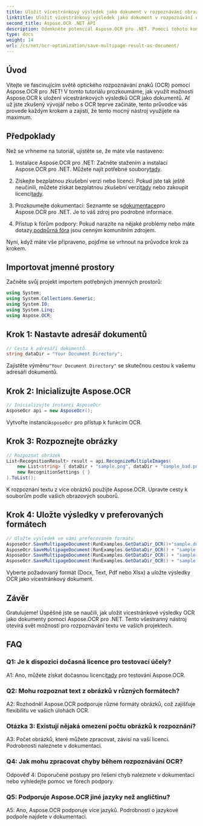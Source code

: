 ```yaml
---
title: Uložit vícestránkový výsledek jako dokument v rozpoznávání obrazu OCR
linktitle: Uložit vícestránkový výsledek jako dokument v rozpoznávání obrazu OCR
second_title: Aspose.OCR .NET API
description: Odemkněte potenciál Aspose.OCR pro .NET. Pomocí tohoto komplexního podrobného průvodce snadno ukládejte vícestránkové výsledky OCR jako dokumenty.
type: docs
weight: 14
url: /cs/net/ocr-optimization/save-multipage-result-as-document/
---
```

## Úvod

Vítejte ve fascinujícím světě optického rozpoznávání znaků (OCR) pomocí Aspose.OCR pro .NET! V tomto tutoriálu prozkoumáme, jak využít možnosti Aspose.OCR k uložení vícestránkových výsledků OCR jako dokumentů. Ať už jste zkušený vývojář nebo s OCR teprve začínáte, tento průvodce vás provede každým krokem a zajistí, že tento mocný nástroj využijete na maximum.

## Předpoklady

Než se vrhneme na tutoriál, ujistěte se, že máte vše nastaveno:

1.  Instalace Aspose.OCR pro .NET: Začněte stažením a instalací Aspose.OCR pro .NET. Můžete najít potřebné soubory[tady](https://releases.aspose.com/ocr/net/).

2.  Získejte bezplatnou zkušební verzi nebo licenci: Pokud jste tak ještě neučinili, můžete získat bezplatnou zkušební verzi[tady](https://releases.aspose.com/) nebo zakoupit licenci[tady](https://purchase.aspose.com/buy).

3.  Prozkoumejte dokumentaci: Seznamte se s[dokumentace](https://reference.aspose.com/ocr/net/)pro Aspose.OCR pro .NET. Je to váš zdroj pro podrobné informace.

4.  Přístup k fórům podpory: Pokud narazíte na nějaké problémy nebo máte dotazy,[podpůrná fóra](https://forum.aspose.com/c/ocr/16) jsou cenným komunitním zdrojem.

Nyní, když máte vše připraveno, pojďme se vrhnout na průvodce krok za krokem.

## Importovat jmenné prostory

Začněte svůj projekt importem potřebných jmenných prostorů:

```csharp
using System;
using System.Collections.Generic;
using System.IO;
using System.Linq;
using Aspose.OCR;
```

## Krok 1: Nastavte adresář dokumentů

```csharp
// Cesta k adresáři dokumentů.
string dataDir = "Your Document Directory";
```

 Zajistěte výměnu`"Your Document Directory"` se skutečnou cestou k vašemu adresáři dokumentů.

## Krok 2: Inicializujte Aspose.OCR

```csharp
// Inicializujte instanci AsposeOcr
AsposeOcr api = new AsposeOcr();
```

 Vytvořte instanci`AsposeOcr` pro přístup k funkcím OCR.

## Krok 3: Rozpoznejte obrázky

```csharp
// Rozpoznat obrázek
List<RecognitionResult> result = api.RecognizeMultipleImages(
    new List<string> { dataDir + "sample.png", dataDir + "sample_bad.png" },
    new RecognitionSettings { }
).ToList();
```

K rozpoznání textu z více obrázků použijte Aspose.OCR. Upravte cesty k souborům podle vašich obrazových souborů.

## Krok 4: Uložte výsledky v preferovaných formátech

```csharp
// Uložte výsledek ve vámi preferovaném formátu
AsposeOcr.SaveMultipageDocument(RunExamples.GetDataDir_OCR()+"sample.docx", SaveFormat.Docx, result);
AsposeOcr.SaveMultipageDocument(RunExamples.GetDataDir_OCR() + "sample.txt", SaveFormat.Text, result);
AsposeOcr.SaveMultipageDocument(RunExamples.GetDataDir_OCR() + "sample.pdf", SaveFormat.Pdf, result);
AsposeOcr.SaveMultipageDocument(RunExamples.GetDataDir_OCR() + "sample.xlsx", SaveFormat.Xlsx, result);
```

Vyberte požadovaný formát (Docx, Text, Pdf nebo Xlsx) a uložte výsledky OCR jako vícestránkový dokument.

## Závěr

Gratulujeme! Úspěšně jste se naučili, jak uložit vícestránkové výsledky OCR jako dokumenty pomocí Aspose.OCR pro .NET. Tento všestranný nástroj otevírá svět možností pro rozpoznávání textu ve vašich projektech.

## FAQ

### Q1: Je k dispozici dočasná licence pro testovací účely?

 A1: Ano, můžete získat dočasnou licenci[tady](https://purchase.aspose.com/temporary-license/) pro testování Aspose.OCR.

### Q2: Mohu rozpoznat text z obrázků v různých formátech?

A2: Rozhodně! Aspose.OCR podporuje různé formáty obrázků, což zajišťuje flexibilitu ve vašich úlohách OCR.

### Otázka 3: Existují nějaká omezení počtu obrázků k rozpoznání?

A3: Počet obrázků, které můžete zpracovat, závisí na vaší licenci. Podrobnosti naleznete v dokumentaci.

### Q4: Jak mohu zpracovat chyby během rozpoznávání OCR?

Odpověď 4: Doporučené postupy pro řešení chyb naleznete v dokumentaci nebo vyhledejte pomoc ve fórech podpory.

### Q5: Podporuje Aspose.OCR jiné jazyky než angličtinu?

A5: Ano, Aspose.OCR podporuje více jazyků. Podrobnosti o jazykové podpoře najdete v dokumentaci.